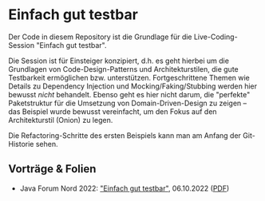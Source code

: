 # Einfach gut testbar

Der Code in diesem Repository ist die Grundlage für die Live-Coding-Session "Einfach gut testbar".

Die Session ist für Einsteiger konzipiert, d.h. es geht hierbei um die Grundlagen von Code-Design-Patterns und
Architekturstilen, die gute Testbarkeit ermöglichen bzw. unterstützen. Fortgeschrittene Themen wie Details zu
Dependency Injection und Mocking/Faking/Stubbing werden hier bewusst *nicht* behandelt. Ebenso geht es hier nicht
darum, die "perfekte" Paketstruktur für die Umsetzung von Domain-Driven-Design zu zeigen – das Beispiel wurde bewusst
vereinfacht, um den Fokus auf den Architekturstil (Onion) zu legen.

Die Refactoring-Schritte des ersten Beispiels kann man am Anfang der Git-Historie sehen.

## Vorträge & Folien

- Java Forum Nord 2022: ["Einfach gut testbar"](https://javaforumnord.de/site/2022/page/sessions),
  06.10.2022 ([PDF](https://muchsoft.com/presentations/EinfachGutTestbar-JFN-2022.pdf))
